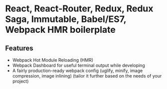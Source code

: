 # React, React-Router, Redux, Redux Saga, Immutable, Babel/ES7, Webpack HMR boilerplate

## Features
* Webpack Hot Module Reloading (HMR)
* Webpack Dashboard for useful terminal output while developing
* A fairly production-ready webpack config (uglify, minify, image compression, image inlining) (tailor it further based on the needs of your project)
